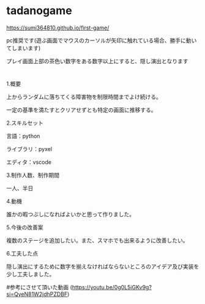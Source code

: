# tadanogame

https://sumi364810.github.io/first-game/

pc推奨です(遊ぶ画面でマウスのカーソルが矢印に触れている場合、勝手に動いてしまいます)

プレイ画面上部の茶色い数字をある数字以上にすると、隠し演出となります

#

1.概要

上からランダムに落ちてくる障害物を制限時間までよけ続ける。

一定の基準を満たすとクリアせずとも特定の画面に推移する。



2.スキルセット

言語：python

ライブラリ：pyxel

エディタ：vscode



3.制作人数、制作期間

一人、半日



4.動機

誰かの暇つぶしになればよいかと思って作りました。



5.今後の改善案

複数のステージを追加したい。また、スマホでも出来るように改善したい。



6.工夫した点

隠し演出にするために数字を揃えなければならないところのアイデア及び実装を少し工夫しました。





#参考にさせて頂いた動画
(https://youtu.be/0g0L5iGKv9g?si=QyeN81W2jdhPZDBF)
